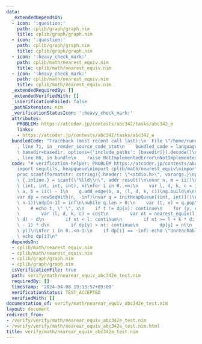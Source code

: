 ```yaml
---
data:
  _extendedDependsOn:
  - icon: ':question:'
    path: cplib/graph/graph.nim
    title: cplib/graph/graph.nim
  - icon: ':question:'
    path: cplib/graph/graph.nim
    title: cplib/graph/graph.nim
  - icon: ':heavy_check_mark:'
    path: cplib/math/nearest_equiv.nim
    title: cplib/math/nearest_equiv.nim
  - icon: ':heavy_check_mark:'
    path: cplib/math/nearest_equiv.nim
    title: cplib/math/nearest_equiv.nim
  _extendedRequiredBy: []
  _extendedVerifiedWith: []
  _isVerificationFailed: false
  _pathExtension: nim
  _verificationStatusIcon: ':heavy_check_mark:'
  attributes:
    PROBLEM: https://atcoder.jp/contests/abc342/tasks/abc342_e
    links:
    - https://atcoder.jp/contests/abc342/tasks/abc342_e
  bundledCode: "Traceback (most recent call last):\n  File \"/home/runner/.local/lib/python3.10/site-packages/onlinejudge_verify/documentation/build.py\"\
    , line 71, in _render_source_code_stat\n    bundled_code = language.bundle(stat.path,\
    \ basedir=basedir, options={'include_paths': [basedir]}).decode()\n  File \"/home/runner/.local/lib/python3.10/site-packages/onlinejudge_verify/languages/nim.py\"\
    , line 86, in bundle\n    raise NotImplementedError\nNotImplementedError\n"
  code: "# verification-helper: PROBLEM https://atcoder.jp/contests/abc342/tasks/abc342_e\n\
    import sequtils, heapqueue\nimport cplib/math/nearest_equiv\nimport cplib/graph/graph\n\
    proc scanf(formatstr: cstring){.header: \"<stdio.h>\", varargs.}\nproc ii(): int\
    \ {.inline.} = scanf(\"%lld\\n\", addr result)\n\nvar n, m = ii()\nvar g = initWeightedDirectedStaticGraph(n,\
    \ (int, int, int, int), m)\nfor i in 0..<m:\n    var l, d, k, c = ii()\n    var\
    \ a, b = ii() - 1\n    g.add_edge(b, a, (l, d, k, c))\ng.build\n\nvar inf = int(3003003003003003003)\n\
    var dp = newSeqWith(n, -inf)\nvar q = initHeapQueue[(int, int)]()\nq.push((-inf,\
    \ n-1))\ndp[n-1] = inf\n\nwhile q.len > 0:\n    var (t, x) = q.pop\n    t = -t\n\
    \    # echo t, \" \", x\n    if t != dp[x]: continue\n    for (y, cost) in g[x]:\n\
    \        var (l, d, k, c) = cost\n        var nt = nearest_equiv(l, t - c + 1,\
    \ d) - d\n        if nt < l: continue\n        if nt >= l + k * d: nt = l + (k\
    \ - 1) * d\n        if dp[y] > nt: continue\n        dp[y] = nt\n        q.push((-nt,\
    \ y))\n\nfor i in 0..<n-1:\n    if dp[i] == -inf: echo \"Unreachable\"\n    else:\
    \ echo dp[i]\n"
  dependsOn:
  - cplib/math/nearest_equiv.nim
  - cplib/math/nearest_equiv.nim
  - cplib/graph/graph.nim
  - cplib/graph/graph.nim
  isVerificationFile: true
  path: verify/math/nearear_equiv_abc342e_test.nim
  requiredBy: []
  timestamp: '2024-04-08 19:13:57+09:00'
  verificationStatus: TEST_ACCEPTED
  verifiedWith: []
documentation_of: verify/math/nearear_equiv_abc342e_test.nim
layout: document
redirect_from:
- /verify/verify/math/nearear_equiv_abc342e_test.nim
- /verify/verify/math/nearear_equiv_abc342e_test.nim.html
title: verify/math/nearear_equiv_abc342e_test.nim
---
```

